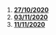  1. **[27/10/2020](https://github.com/DPCMGroup/dpcm2077-docs/wiki/Riunione1)**
 2. **[03/11/2020](https://github.com/DPCMGroup/dpcm2077-docs/wiki/Riunione2)**
 3. **[11/11/2020](https://github.com/DPCMGroup/dpcm2077-docs/wiki/Riunione3)**
